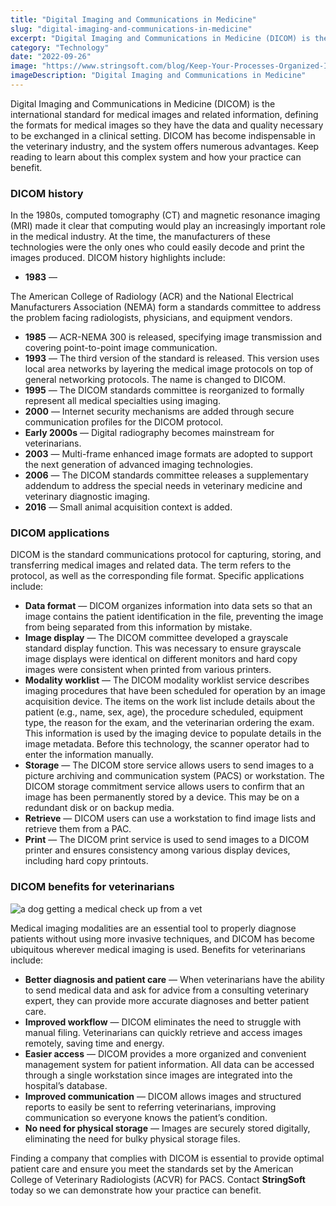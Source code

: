 ```yaml
---
title: "Digital Imaging and Communications in Medicine"
slug: "digital-imaging-and-communications-in-medicine"
excerpt: "Digital Imaging and Communications in Medicine (DICOM) is the international standard for medical images and related information, defining the formats for medical images so they have the data and qu…"
category: "Technology"
date: "2022-09-26"
image: "https://www.stringsoft.com/blog/Keep-Your-Processes-Organized-In-a-Process-Library-300x134.jpg"
imageDescription: "Digital Imaging and Communications in Medicine"
---
```

Digital Imaging and Communications in Medicine (DICOM) is the international standard for medical images and related information, defining the formats for medical images so they have the data and quality necessary to be exchanged in a clinical setting. DICOM has become indispensable in the veterinary industry, and the system offers numerous advantages. Keep reading to learn about this complex system and how your practice can benefit.

### DICOM history
In the 1980s, computed tomography (CT) and magnetic resonance imaging (MRI) made it clear that computing would play an increasingly important role in the medical industry. At the time, the manufacturers of these technologies were the only ones who could easily decode and print the images produced. DICOM history highlights include:

- **1983** —

The American College of Radiology (ACR) and the National Electrical Manufacturers Association (NEMA) form a standards committee to address the problem facing radiologists, physicians, and equipment vendors.
- **1985** — ACR-NEMA 300 is released, specifying image transmission and covering point-to-point image communication.
- **1993** — The third version of the standard is released. This version uses local area networks by layering the medical image protocols on top of general networking protocols. The name is changed to DICOM.
- **1995** — The DICOM standards committee is reorganized to formally represent all medical specialties using imaging.
- **2000** — Internet security mechanisms are added through secure communication profiles for the DICOM protocol.
- **Early 2000s** — Digital radiography becomes mainstream for veterinarians.
- **2003** — Multi-frame enhanced image formats are adopted to support the next generation of advanced imaging technologies.
- **2006** — The DICOM standards committee releases a supplementary addendum to address the special needs in veterinary medicine and veterinary diagnostic imaging.
- **2016** — Small animal acquisition context is added.

### DICOM applications
DICOM is the standard communications protocol for capturing, storing, and transferring medical images and related data. The term refers to the protocol, as well as the corresponding file format. Specific applications include:

- **Data format** — DICOM organizes information into data sets so that an image contains the patient identification in the file, preventing the image from being separated from this information by mistake.
- **Image display** — The DICOM committee developed a grayscale standard display function. This was necessary to ensure grayscale image displays were identical on different monitors and hard copy images were consistent when printed from various printers.
- **Modality worklist** — The DICOM modality worklist service describes imaging procedures that have been scheduled for operation by an image acquisition device. The items on the work list include details about the patient (e.g., name, sex, age), the procedure scheduled, equipment type, the reason for the exam, and the veterinarian ordering the exam. This information is used by the imaging device to populate details in the image metadata. Before this technology, the scanner operator had to enter the information manually.
- **Storage** — The DICOM store service allows users to send images to a picture archiving and communication system (PACS) or workstation. The DICOM storage commitment service allows users to confirm that an image has been permanently stored by a device. This may be on a redundant disk or on backup media.
- **Retrieve** — DICOM users can use a workstation to find image lists and retrieve them from a PAC.
- **Print** — The DICOM print service is used to send images to a DICOM printer and ensures consistency among various display devices, including hard copy printouts.

### DICOM benefits for veterinarians
![a dog getting a medical check up from a vet](https://www.stringsoft.com/blog/DICOM-benefits-for-veterinarians.jpg)

Medical imaging modalities are an essential tool to properly diagnose patients without using more invasive techniques, and DICOM has become ubiquitous wherever medical imaging is used. Benefits for veterinarians include:

- **Better diagnosis and patient care** — When veterinarians have the ability to send medical data and ask for advice from a consulting veterinary expert, they can provide more accurate diagnoses and better patient care.
- **Improved workflow** — DICOM eliminates the need to struggle with manual filing. Veterinarians can quickly retrieve and access images remotely, saving time and energy.
- **Easier access** — DICOM provides a more organized and convenient management system for patient information. All data can be accessed through a single workstation since images are integrated into the hospital’s database.
- **Improved communication** — DICOM allows images and structured reports to easily be sent to referring veterinarians, improving communication so everyone knows the patient’s condition.
- **No need for physical storage** — Images are securely stored digitally, eliminating the need for bulky physical storage files.

Finding a company that complies with DICOM is essential to provide optimal patient care and ensure you meet the standards set by the American College of Veterinary Radiologists (ACVR) for PACS. Contact **StringSoft** today so we can demonstrate how your practice can benefit.
